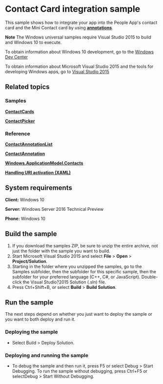 <!---
  category: ContactsAndCalendar
  samplefwlink: http://go.microsoft.com/fwlink/?LinkID=703783
-->

# Contact Card integration sample

This sample shows how to integrate your app into the People App's contact card and the Mini Contact card by using [**annotations**](https://msdn.microsoft.com/en-us/library/windows/apps/windows.applicationmodel.contacts.contactannotationlist.aspx).

**Note** The Windows universal samples require Visual Studio 2015 to build and Windows 10 to execute.

To obtain information about Windows 10 development, go to the [Windows Dev Center](http://go.microsoft.com/fwlink/?LinkID=532421)

To obtain information about Microsoft Visual Studio 2015 and the tools for developing Windows apps, go to [Visual Studio 2015](http://go.microsoft.com/fwlink/?LinkID=532422)

## Related topics

### Samples

[**ContactCards**](../ContactCards)

[**ContactPicker**](../ContactPicker)

### Reference

[**ContactAnnotationList**](https://msdn.microsoft.com/en-us/library/windows/apps/windows.applicationmodel.contacts.contactannotationlist.aspx)

[**ContactAnnotation**](https://msdn.microsoft.com/en-us/library/windows/apps/windows.applicationmodel.contacts.contactannotation.aspx)

[**Windows.ApplicationModel.Contacts**](http://msdn.microsoft.com/library/windows/apps/br225002)

[**Handling URI activation (XAML)**](https://technet.microsoft.com/en-us/windowsserver/hh779670)

## System requirements

**Client:** Windows 10 

**Server:** Windows Server 2016 Technical Preview

**Phone:** Windows 10 

## Build the sample

1. If you download the samples ZIP, be sure to unzip the entire archive, not just the folder with the sample you want to build. 
2. Start Microsoft Visual Studio 2015 and select **File** \> **Open** \> **Project/Solution**.
3. Starting in the folder where you unzipped the samples, go to the Samples subfolder, then the subfolder for this specific sample, then the subfolder for your preferred language (C++, C#, or JavaScript). Double-click the Visual Studio?2015 Solution (.sln) file.
4. Press Ctrl+Shift+B, or select **Build** \> **Build Solution**.

## Run the sample

The next steps depend on whether you just want to deploy the sample or you want to both deploy and run it.

### Deploying the sample

- Select Build > Deploy Solution. 

### Deploying and running the sample

- To debug the sample and then run it, press F5 or select Debug >  Start Debugging. To run the sample without debugging, press Ctrl+F5 or selectDebug > Start Without Debugging.

